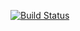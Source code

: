 [![Build Status](https://travis-ci.org/nadams/scalabot.svg?branch=master)](https://travis-ci.org/nadams/scalabot)
